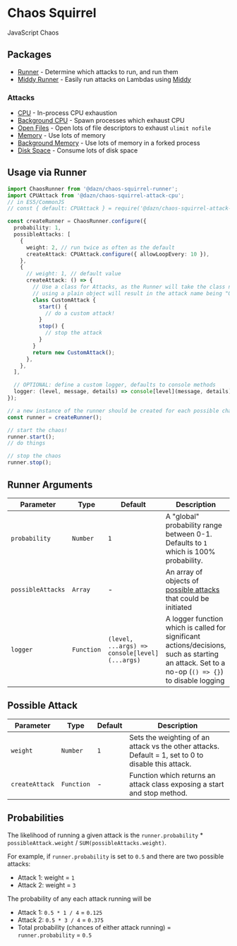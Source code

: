 # Chaos Squirrel

JavaScript Chaos

## Packages

- [Runner](./packages/runner) - Determine which attacks to run, and run them
- [Middy Runner](./packages/runner-middy) - Easily run attacks on Lambdas using [Middy](https://github.com/middyjs/middy)

### Attacks

- [CPU](./packages/attack-cpu) - In-process CPU exhaustion
- [Background CPU](./packages/attack-cpu-background) - Spawn processes which exhaust CPU
- [Open Files](./packages/attack-open-files) - Open lots of file descriptors to exhaust `ulimit nofile`
- [Memory](./packages/attack-memory) - Use lots of memory
- [Background Memory](./packages/attack-memory-background) - Use lots of memory in a forked process
- [Disk Space](./packages/attack-disk-space) - Consume lots of disk space

## Usage via Runner

```ts
import ChaosRunner from '@dazn/chaos-squirrel-runner';
import CPUAttack from '@dazn/chaos-squirrel-attack-cpu';
// in ES5/CommonJS
// const { default: CPUAttack } = require('@dazn/chaos-squirrel-attack-cpu');

const createRunner = ChaosRunner.configure({
  probability: 1,
  possibleAttacks: [
    {
      weight: 2, // run twice as often as the default
      createAttack: CPUAttack.configure({ allowLoopEvery: 10 }),
    },
    {
      // weight: 1, // default value
      createAttack: () => {
        // Use a class for Attacks, as the Runner will take the class name as the attack name
        // using a plain object will result in the attack name being "Object"
        class CustomAttack {
          start() {
            // do a custom attack!
          }
          stop() {
            // stop the attack
          }
        }
        return new CustomAttack();
      },
    },
  ],

  // OPTIONAL: define a custom logger, defaults to console methods
  logger: (level, message, details) => console[level](message, details),
});

// a new instance of the runner should be created for each possible chaos run
const runner = createRunner();

// start the chaos!
runner.start();
// do things

// stop the chaos
runner.stop();
```

## Runner Arguments

| Parameter         | Type       | Default                                       | Description                                                                                                                                     |
| ----------------- | ---------- | --------------------------------------------- | ----------------------------------------------------------------------------------------------------------------------------------------------- |
| `probability`     | `Number`   | `1`                                           | A "global" probability range between 0-1. Defaults to `1` which is 100% probability.                                                            |
| `possibleAttacks` | `Array`    | -                                             | An array of objects of [possible attacks](#possible-attack) that could be initiated                                                             |
| `logger`          | `Function` | `(level, ...args) => console[level](...args)` | A logger function which is called for significant actions/decisions, such as starting an attack. Set to a no-op (`() => {}`) to disable logging |

## Possible Attack

| Parameter      | Type       | Default | Description                                                                                         |
| -------------- | ---------- | ------- | --------------------------------------------------------------------------------------------------- |
| `weight`       | `Number`   | `1`     | Sets the weighting of an attack vs the other attacks. Default = 1, set to 0 to disable this attack. |
| `createAttack` | `Function` | -       | Function which returns an attack class exposing a start and stop method.                            |

## Probabilities

The likelihood of running a given attack is the `runner.probability` \* `possibleAttack.weight` / `SUM(possibleAttacks.weight)`.

For example, if `runner.probability` is set to `0.5` and there are two possible attacks:

- Attack 1: weight = `1`
- Attack 2: weight = `3`

The probability of any each attack running will be

- Attack 1: `0.5 * 1 / 4` = `0.125`
- Attack 2: `0.5 * 3 / 4` = `0.375`
- Total probability (chances of either attack running) = `runner.probability` = `0.5`
